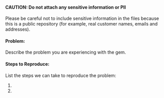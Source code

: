 #### CAUTION: Do not attach any sensitive information or PII

Please be careful not to include sensitive information in the files because this is a public repository (for example, real customer names, emails and addresses).

#### Problem:
Describe the problem you are experiencing with the gem.

#### Steps to Reproduce:
List the steps we can take to reproduce the problem:

1.
2.

